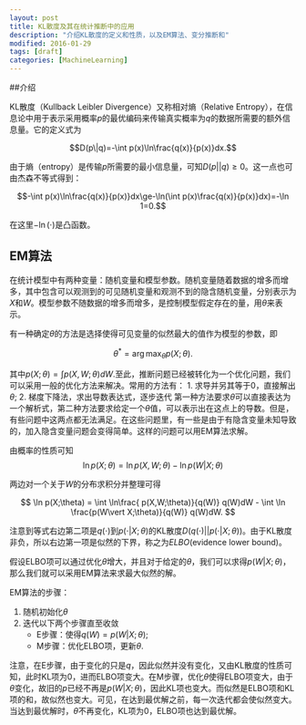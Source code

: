 ```yaml
---
layout: post
title: KL散度及其在统计推断中的应用
description: "介绍KL散度的定义和性质，以及EM算法、变分推断和"
modified: 2016-01-29
tags: [draft]
categories: [MachineLearning]
---
```

##介绍

KL散度（Kullback Leibler Divergence）又称相对熵（Relative Entropy），在信息论中用于表示采用概率$p$的最优编码来传输真实概率为$q$的数据所需要的额外信息量。它的定义式为

$$D(p\|q)=-\int p(x)\ln\frac{q(x)}{p(x)}dx.$$

由于熵（entropy）是传输$p$所需要的最小信息量，可知$D(p \vert\vert q)\ge 0$。这一点也可由杰森不等式得到：

$$-\int p(x)\ln\frac{q(x)}{p(x)}dx\ge-\ln(\int p(x)\frac{q(x)}{p(x)}dx)=-\ln 1=0.$$

在这里$-\ln(\cdot)$是凸函数。

## EM算法

在统计模型中有两种变量：随机变量和模型参数。随机变量随着数据的增多而增多，其中包含可以观测到的可见随机变量和观测不到的隐含随机变量，分别表示为$X$和$W$。模型参数不随数据的增多而增多，是控制模型假定存在的量，用$\theta$来表示。

有一种确定$\theta$的方法是选择使得可见变量的似然最大的值作为模型的参数，即

$$
\theta^* = \arg\max_\theta p(X;\theta).
$$

其中$p(X;\theta) = \int p(X,W;\theta)dW$.至此，推断问题已经被转化为一个优化问题，我们可以采用一般的优化方法来解决。常用的方法有：
	1. 求导并另其等于$0$，直接解出$\theta$;
	2. 	 梯度下降法，求出导数表达式，逐步迭代
第一种方法要求$\theta$可以直接表达为一个解析式，第二种方法要求给定一个$\theta$值，可以表示出在这点上的导数。但是，有些问题中这两点都无法满足。在这些问题里，有一些是由于有隐含变量未知导致的，加入隐含变量问题会变得简单。这样的问题可以用EM算法求解。

由概率的性质可知
$$
\ln p(X;\theta) = \ln p(X,W;\theta) - \ln p(W\vert X;\theta)
$$

两边对一个关于$W$的分布求积分并整理可得

$$
\ln p(X;\theta) = \int \ln\frac{ p(X,W;\theta)}{q(W)} q(W)dW - \int \ln \frac{p(W\vert X;\theta)}{q(W)} q(W)dW.
$$

注意到等式右边第二项是$q(\cdot)$到$p(\cdot\vert X;\theta)$的KL散度$D(q(\cdot)\vert\vert p(\cdot\vert X;\theta))$。由于KL散度非负，所以右边第一项是似然的下界，称之为*ELBO*(evidence lower bound)。

假设ELBO项可以通过优化$\theta$增大，并且对于给定的$\theta$，我们可以求得$p(W\vert X;\theta)$，那么我们就可以采用EM算法来求最大似然的解。

EM算法的步骤：

1. 随机初始化$\theta$
2. 迭代以下两个步骤直至收敛
	+ E步骤：使得$q(W)=p(W\vert X;\theta)$;
	+ M步骤：优化ELBO项，更新$\theta$.

注意，在E步骤，由于变化的只是$q$，因此似然并没有变化，又由KL散度的性质可知，此时KL项为0，进而ELBO项变大。在M步骤，优化$\theta$使得ELBO项变大，由于$\theta$变化，故旧的$p$已经不再是$p(W\vert X;\theta)$，因此KL项也变大。而似然是ELBO项和KL项的和，故似然也变大。可见，在达到最优解之前，每一次迭代都会使似然变大。当达到最优解时，$\theta$不再变化，KL项为$0$，ELBO项也达到最优解。